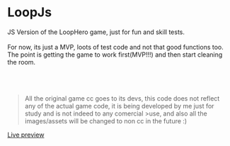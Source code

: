 # LoopJs
JS Version of the LoopHero game, just for fun and skill tests.
\
\
For now, its just a MVP, loots of test code and not that good functions too.
The point is getting the game to work first(MVP!!!) and then start cleaning the room.
\
\
\
&nbsp;
>All the original game cc goes to its devs, this code does not reflect any of the actual game code, it is being developed by me just for study and is not indeed to any comercial >use, and also all the images/assets will be changed to non cc in the future :) 


[Live preview](http://loopjs.leolonghi.com/Index.html) 
